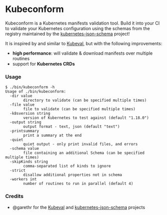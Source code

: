 # Kubeconform

Kubeconform is a Kubernetes manifests validation tool. Build it into your CI to validate your Kubernetes
configuration using the schemas from the registry maintained by the
[kubernetes-json-schema](https://github.com/instrumenta/kubernetes-json-schema) project!

It is inspired by and similar to [Kubeval](https://github.com/instrumenta/kubeval), but with the
following improvements:
 * **high performance**: will validate & download manifests over multiple routines
 * support for **Kubernetes CRDs**

### Usage

```
$ ./bin/kubeconform -h
Usage of ./bin/kubeconform:
  -dir value
        directory to validate (can be specified multiple times)
  -file value
        file to validate (can be specified multiple times)
  -k8sversion string
        version of Kubernetes to test against (default "1.18.0")
  -output string
        output format - text, json (default "text")
  -printsummary
        print a summary at the end
  -quiet
        quiet output - only print invalid files, and errors
  -schema value
        file containing an additional Schema (can be specified multiple times)
  -skipKinds string
        comma-separated list of kinds to ignore
  -strict
        disallow additional properties not in schema
  -workers int
        number of routines to run in parallel (default 4)
```

### Credits

 * @garethr for the [Kubeval](https://github.com/instrumenta/kubeval) and
 [kubernetes-json-schema](https://github.com/instrumenta/kubernetes-json-schema) projects
